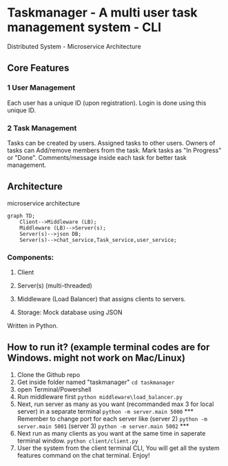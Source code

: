 # Taskmanager - A multi user task management system - CLI 
Distributed System - Microservice Architecture

## Core Features

### 1 User Management
Each user has a unique ID (upon registration).
Login is done using this unique ID.

### 2 Task Management
Tasks can be created by users. 
Assigned tasks to other users. Owners of tasks can Add/remove members from the task.
Mark tasks as "In Progress" or "Done". 
Comments/message inside each task for better task management.

## Architecture
microservice architecture
```mermaid
graph TD;
    Client-->Middleware (LB);
    Middleware (LB)-->Server(s);
    Server(s)-->json DB;
    Server(s)-->chat_service,Task_service,user_service;
```



### Components:
1. Client 
2. Server(s) (multi-threaded)
3. Middleware (Load Balancer) that assigns clients to servers.

4. Storage: Mock database using JSON

Written in Python.

## How to run it? (example terminal codes are for Windows. might not work on Mac/Linux)
1. Clone the Github repo
2. Get inside folder named "taskmanager" ```cd taskmanager```
3. open Terminal/Powershell
4. Run middleware first ```python middleware\load_balancer.py```
5. Next, run server as many as you want (recommanded max 3 for local server) in a separate terminal ```python -m server.main 5000``` 
*** Remember to change port for each server like (server 2) ```python -m server.main 5001``` (server 3) ```python -m server.main 5002``` ***
6. Next run as many clients as you want at the same time in saperate terminal window. ```python client/client.py```
7. User the system from the client terminal CLI, You will get all the system features command on the chat terminal. Enjoy! 